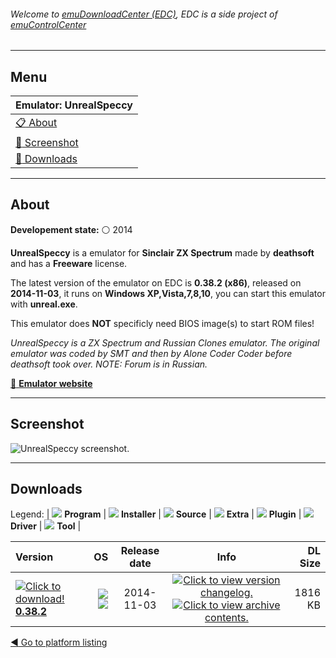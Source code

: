 ###### Welcome to [emuDownloadCenter (EDC)](https://github.com/PhoenixInteractiveNL/emuDownloadCenter/wiki/), EDC is a side project of [emuControlCenter](https://github.com/PhoenixInteractiveNL/emuControlCenter/wiki/)
***
## Menu
| **Emulator: UnrealSpeccy** |
|:---------|
| [:clipboard: About](#about) |
| [:sunrise: Screenshot](#screenshot) |
| [:floppy_disk: Downloads](#downloads) |
***
## About
**Developement state:** :white_circle: 2014

**UnrealSpeccy** is a emulator for **Sinclair ZX Spectrum** made by **deathsoft** and has a **Freeware** license.

The latest version of the emulator on EDC is **0.38.2 (x86)**, released on **2014-11-03**, it runs on **Windows XP,Vista,7,8,10**, you can start this emulator with **unreal.exe**.

This emulator does **NOT** specificly need BIOS image(s) to start ROM files!

_UnrealSpeccy is a ZX Spectrum and Russian Clones emulator. The original emulator was coded by SMT and then by Alone Coder Coder before deathsoft took over. NOTE: Forum is in Russian._

[:link: **Emulator website**](hhttp://dlcorp.nedopc.com/viewforum.php?f=27)
***
## Screenshot
![](https://raw.githubusercontent.com/PhoenixInteractiveNL/emuDownloadCenter/master/hooks/unrealspeccy/emulator_screen_01.jpg "UnrealSpeccy screenshot.")
***
## Downloads
Legend: | 
![](https://raw.githubusercontent.com/wiki/PhoenixInteractiveNL/emuDownloadCenter/images_misc/icon_program_24.png) **Program** | 
![](https://raw.githubusercontent.com/wiki/PhoenixInteractiveNL/emuDownloadCenter/images_misc/icon_installer_24.png) **Installer** | 
![](https://raw.githubusercontent.com/wiki/PhoenixInteractiveNL/emuDownloadCenter/images_misc/icon_source_code_24.png) **Source** | 
![](https://raw.githubusercontent.com/wiki/PhoenixInteractiveNL/emuDownloadCenter/images_misc/icon_extra_24.png) **Extra** | 
![](https://raw.githubusercontent.com/wiki/PhoenixInteractiveNL/emuDownloadCenter/images_misc/icon_plugin_24.png) **Plugin** | 
![](https://raw.githubusercontent.com/wiki/PhoenixInteractiveNL/emuDownloadCenter/images_misc/icon_driver_24.png) **Driver** | 
![](https://raw.githubusercontent.com/wiki/PhoenixInteractiveNL/emuDownloadCenter/images_misc/icon_tool_24.png) **Tool** | 
 
| Version | OS | Release date | Info | DL Size |
|:--------|---:|:------------:|:----:|--------:|
| [![](https://raw.githubusercontent.com/wiki/PhoenixInteractiveNL/emuDownloadCenter/images_misc/icon_program_24.png "Click to download!")  **0.38.2**](https://github.com/PhoenixInteractiveNL/edc-repo0006/raw/master/unrealspeccy/0.38.2.7z) | ![](https://raw.githubusercontent.com/wiki/PhoenixInteractiveNL/emuDownloadCenter/images_misc/logo_windows_24.png) ![](https://raw.githubusercontent.com/wiki/PhoenixInteractiveNL/emuDownloadCenter/images_misc/icon_32-bit_24.png) | 2014-11-03 | [![](https://raw.githubusercontent.com/wiki/PhoenixInteractiveNL/emuDownloadCenter/images_misc/icon_changelog_24.png "Click to view version changelog.")](https://github.com/PhoenixInteractiveNL/edc-repo0006/blob/master/unrealspeccy/0.38.2_changelog.txt) [![](https://raw.githubusercontent.com/wiki/PhoenixInteractiveNL/emuDownloadCenter/images_misc/icon_contents_24.png "Click to view archive contents.")](https://github.com/PhoenixInteractiveNL/edc-repo0006/blob/master/unrealspeccy/0.38.2_contents.txt) | 1816 KB |

[:arrow_backward: Go to platform listing](https://github.com/PhoenixInteractiveNL/emuDownloadCenter/wiki/EDC-Platform-List)

